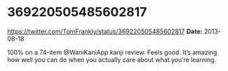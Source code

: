 # 369220505485602817
https://twitter.com/TomFrankly/status/369220505485602817
**Date:** 2013-08-18

100% on a 74-item @WaniKaniApp kanji review. Feels good. It’s amazing how well you can do when you actually care about what you’re learning.

